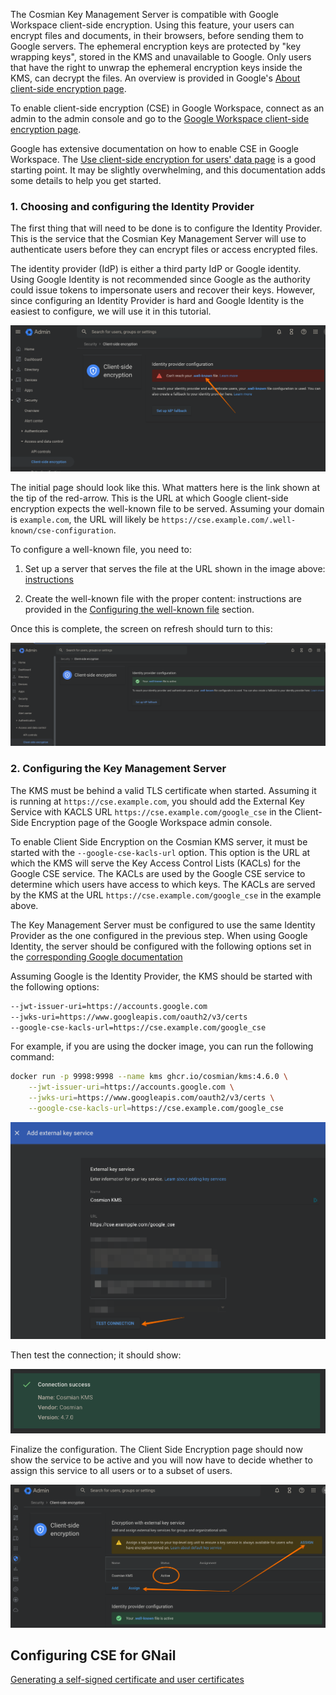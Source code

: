 The Cosmian Key Management Server is compatible with Google Workspace client-side encryption. Using this feature, your users can encrypt files and documents, in their browsers, before sending them to Google servers. The ephemeral encryption keys are protected by "key wrapping keys", stored in the KMS and unavailable to Google. Only users that have the right to unwrap the ephemeral encryption keys inside the KMS, can decrypt the files. An overview is provided in Google's [About client-side encryption page](https://support.google.com/a/answer/10741897?hl=en).

To enable client-side encryption (CSE) in Google Workspace, connect as an admin to the admin console and go to the [Google Workspace client-side encryption page](https://admin.google.com/ac/cse?hl=en).

Google has extensive documentation on how to enable CSE in Google Workspace. The [Use client-side encryption for users' data page](https://support.google.com/a/topic/10742486?hl=en) is a good starting point. It may be slightly overwhelming, and this documentation adds some details to help you get started.

### 1. Choosing and configuring the Identity Provider

The first thing that will need to be done is to configure the Identity Provider. This is the service that the Cosmian Key Management Server will use to authenticate users before they can encrypt files or access encrypted files.

The identity provider (IdP) is either a third party IdP or Google identity. Using Google Identity is not recommended since Google as the authority could issue tokens to impersonate users and recover their keys. However, since configuring an Identity Provider is hard and Google Identity is the easiest to configure, we will use it in this tutorial.

![Enable CSE](./images/url-of-well-known-file.png)

The initial page should look like this. What matters here is the link shown at the tip of the red-arrow. This is the URL at which Google client-side encryption expects the well-known file to be served. Assuming your domain is `example.com`, the URL will likely be `https://cse.example.com/.well-known/cse-configuration`.

To configure a well-known file, you need to:

1. Set up a server that serves the file at the URL shown in the image above: [instructions](./configuring-the-well-known-server.md)

2. Create the well-known file with the proper content: instructions are provided in the [Configuring the well-known file](./configuring-the-well-known-file.md) section.

Once this is complete, the screen on refresh should turn to this:

![IdP configuration is successful](./images/idp-configuration-is-successful.png)

### 2. Configuring the Key Management Server

The KMS must be behind a valid TLS certificate when started.
Assuming it is running at `https://cse.example.com`, you should add the External Key Service with KACLS URL `https://cse.example.com/google_cse` in the Client-Side Encryption page of the Google Workspace admin console.

To enable Client Side Encryption on the Cosmian KMS server, it must be started with the `--google-cse-kacls-url` option. This option is the URL at which the KMS will serve the Key Access Control Lists (KACLs) for the Google CSE service. The KACLs are used by the Google CSE service to determine which users have access to which keys. The KACLs are served by the KMS at the URL `https://cse.example.com/google_cse` in the example above.

The Key Management Server must be configured to use the same Identity Provider as the one configured in the previous step. When using Google Identity, the server should be configured with the following options set in the [corresponding Google documentation](https://developers.google.com/workspace/cse/guides/configure-service?hl=en)

Assuming Google is the Identity Provider, the KMS should be started with the following options:

```sh
--jwt-issuer-uri=https://accounts.google.com
--jwks-uri=https://www.googleapis.com/oauth2/v3/certs
--google-cse-kacls-url=https://cse.example.com/google_cse
```

For example, if you are using the docker image, you can run the following command:

```sh
docker run -p 9998:9998 --name kms ghcr.io/cosmian/kms:4.6.0 \
    --jwt-issuer-uri=https://accounts.google.com \
    --jwks-uri=https://www.googleapis.com/oauth2/v3/certs \
    --google-cse-kacls-url=https://cse.example.com/google_cse
```

![external keys service](./images/configure_external_key_service.png)

Then test the connection; it should show:

![external key service ok](./images/external_key_service_ok.png)

Finalize the configuration. The Client Side Encryption page should now show the service to be active and you will now have to decide whether to assign this service to all users or to a subset of users.

![Cosmian KMS active](./images/cosmian_kms_active.png)


## Configuring CSE for GNail


[Generating a self-signed certificate and user certificates](./smime_self_signed_cert.pem.md)

